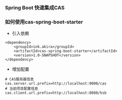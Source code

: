 ### Spring Boot 快速集成CAS

### 如何使用cas-spring-boot-starter

* 引入依赖
```
<dependency>
    <groupId>ink.akira</groupId>
    <artifactId>cas-spring-boot-starter</artifactId>
    <version>1.0-SNAPSHOT</version>
</dependency>
```

* 增加配置
```
# CAS服务器信息
cas.server.url.prefix=http://localhost:9000/cas
# 当前项目配置信息
cas.client.url.prefix=http://localhost:8080/hsb
```
